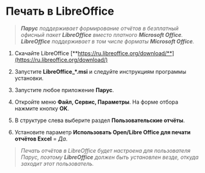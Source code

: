 # Печать в LibreOffice

> _**Парус** поддерживает формирование отчётов в безплатный офисный пакет **LibreOffice** вместо платного **Microsoft Office**. **LibreOffice** поддерживает в том числе форматы **Microsoft Office**._

1. Скачайте LibreOffice [**https://ru.libreoffice.org/download/**](https://ru.libreoffice.org/download/)

2. Запустите **LibreOffice_*.msi** и следуйте инструкциям программы установки.

3. Запустите любое приложение **Парус**.
4. Откройте меню **Файл, Сервис, Параметры**. На форме отбора нажмите кнопку **OK**.
5. В структуре слева выберите раздел **Пользовательские отчёты**.
6. Установите параметр **Использовать Open/Libre Office для печати отчётов Excel** = _Да_.

> _Печать отчётов в LibreOffice будет настроена для пользователя Парус, поэтому **LibreOffice** должен быть установлен везде, откуда заходит этот пользователь._